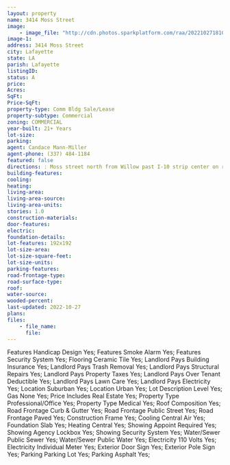 ```yaml
---
layout: property
name: 3414 Moss Street
image:
    - image_file: "http://cdn.photos.sparkplatform.com/raa/20221027181039534381000000.jpg"
image-1:
address: 3414 Moss Street
city: Lafayette
state: LA
parish: Lafayette
listingID: 
status: A
price: 
Acres: 
SqFt: 
Price-SqFt: 
property-type: Comm Bldg Sale/Lease
property-subtype: Commercial
zoning: COMMERCIAL
year-built: 21+ Years
lot-size: 
parking: 
agent: Candace Mann-Miller
agent-phone: (337) 484-1184
featured: false
directions: : Moss street north from Willow past I-10 strip center on right Unit G
building-features: 
cooling: 
heating: 
living-area: 
living-area-source: 
living-area-units: 
stories: 1.0
construction-materials: 
door-features: 
electric: 
foundation-details: 
lot-features: 192x192
lot-size-area: 
lot-size-square-feet: 
lot-size-units: 
parking-features: 
road-frontage-type: 
road-surface-type: 
roof: 
water-source: 
wooded-percent: 
last-updated: 2022-10-27
plans: 
files:
    - file_name:
      file:
---
```

Features	Handicap Design	Yes;
Features	Smoke Alarm	Yes;
Features	Security System	Yes;
Flooring	Ceramic Tile	Yes;
Landlord Pays	Building Insurance	Yes;
Landlord Pays	Trash Removal	Yes;
Landlord Pays	Structural Repairs	Yes;
Landlord Pays	Property Taxes	Yes;
Landlord Pays	Over Tenant Deductible	Yes;
Landlord Pays	Lawn Care	Yes;
Landlord Pays	Electricity	Yes;
Location	Suburban	Yes;
Location	Urban	Yes;
Lot Description	Level	Yes;
Gas	None	Yes;
Price Includes	Real Estate	Yes;
Property Type	Professional/Office	Yes;
Property Type	Medical	Yes;
Roof	Composition	Yes;
Road Frontage	Curb & Gutter	Yes;
Road Frontage	Public Street	Yes;
Road Frontage	Paved	Yes;
Construction	Frame	Yes;
Cooling	Central Air	Yes;
Foundation	Slab	Yes;
Heating	Central	Yes;
Showing	Appoint Required	Yes;
Showing	Agency Lockbox	Yes;
Showing	Security System	Yes;
Water/Sewer	Public Sewer	Yes;
Water/Sewer	Public Water	Yes;
Electricity	110 Volts	Yes;
Electricity	Individual Meter	Yes;
Exterior	Door Sign	Yes;
Exterior	Pole Sign	Yes;
Parking	Parking Lot	Yes;
Parking	Asphalt	Yes;

